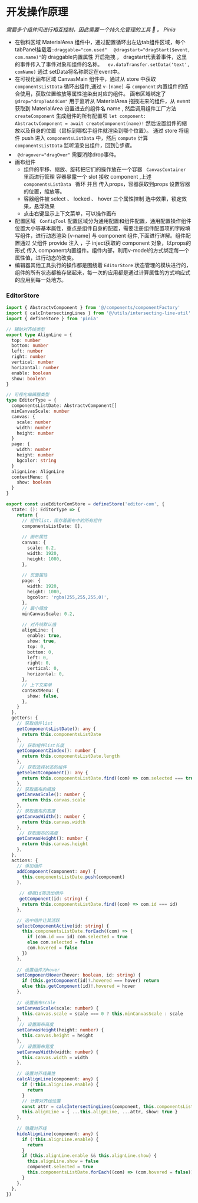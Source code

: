 # 开发操作原理

*需要多个组件间进行相互控制，因此需要一个持久化管理的工具 🔧 。 Pinia* 



- 在物料区域 MaterialArea 组件中，通过配置循环出左边tab组件区域，每个tabPanel挂载着`:draggable="com.used"` `  @dragstart="dragStart($event, com.name)"`的 draggable内置属性 开启拖拽 ， dragstart代表着事件，这里的事件传入了事件对象和组件的名称。`  ev.dataTransfer.setData('text', comName)` 通过 setData将名称绑定在event中。
- 在可视化画布区域 CanvasMain 组件中，通过从 store 中获取 `componentsListData` 循环出组件,通过  `v-[name]`  与 `component` 内置组件的结合使用，获取位置缩放等属性渲染出对应的组件。 画布区域绑定了  `@drop="dropToAddCom"` 用于监听从 MaterialArea 拖拽进来的组件，从 event 获取到 MaterialArea 设置进去的组件名 name , 然后调用组件工厂方法 `createComponent` 生成组件的所有配置项 `let component: AbstractvComponent = await createComponent(name)!`  然后设置组件的缩放以及自身的位置（鼠标到哪松手组件就渲染到哪个位置）。 通过 store 将组件 push 进入 `componentsListData` 中，然后 `compute` 计算 ` componentsListData ` 监听渲染出组件，回到👆步骤。
- ` @dragover="dragOver"` 需要消除drop事件。
- 画布组件
  - 组件的平移、缩放、旋转把它们的操作放在一个容器 ` CanvasContainer`  里面进行管理 容器暴露一个 slot 接收 component ,上述 	`componentsListData	` 循环 并且 传入props，容器获取到props 设置容器的位置，缩放等。
  - 容器组件被 select  、 locked  、 hover 三个属性控制 选中效果，锁定效果，悬浮效果
  - 点击右键显示上下文菜单，可以操作画布
- 配置区域 ` ConfigTool` 配置区域分为通用配置和组件配置，通用配置操作组件位置大小等基本属性，重点是组件自身的配置，需要注册组件配置项的字段填写组件，进行动态渲染  [v-name] 与 component 组件,下面进行详解。组件配置通过 父组件 provide 注入 ，子 inject获取的 component 对象，以props的形式 传入 component内置组件。组件内部，利用v-model的方式绑定每一个属性值，进行动态的改变。
- 编辑器其他工具执行的操作都是围绕着 `EditorStore` 状态管理的模块进行的，组件的所有状态都被存储起来，每一次的应用都是通过计算属性的方式响应式的应用到每一处地方。 



### EditorStore

```typescript
import { AbstractvComponent } from '@/components/componentFactory'
import { calcIntersectingLines } from '@/utils/intersecting-line-util'
import { defineStore } from 'pinia'

// 辅助对齐线类型
export type AlignLine = {
  top: number
  bottom: number
  left: number
  right: number
  vertical: number
  horizontal: number
  enable: boolean
  show: boolean
}

// 可视化编辑器类型
type EditorType = {
  componentsListDate: AbstractvComponent[]
  minCanvasScale: number
  canvas: {
    scale: number
    width: number
    height: number
  }
  page: {
    width: number
    height: number
    bgcolor: string
  }
  alignLine: AlignLine
  contextMenu: {
    show: boolean
  }
}

export const useEditorComStore = defineStore('editor-com', {
  state: (): EditorType => {
    return {
      // 组件list，保存着画布中的所有组件
      componentsListDate: [],
      
      // 画布属性
      canvas: {
        scale: 0.2,
        width: 1920,
        height: 1080,
      },
      
      // 页面属性
      page: {
        width: 1920,
        height: 1080,
        bgcolor: 'rgba(255,255,255,0)',
      },
      // 最小缩放
      minCanvasScale: 0.2,
      
      // 对齐线默认值
      alignLine: {
        enable: true,
        show: true,
        top: 0,
        bottom: 0,
        left: 0,
        right: 0,
        vertical: 0,
        horizontal: 0,
      },
      // 上下文菜单
      contextMenu: {
        show: false,
      },
    }
  },
  getters: {
    // 获取组件list
    getComponentsListDate(): any {
      return this.componentsListDate
    },
     // 获取组件list长度
    getComponentZindex(): number {
      return this.componentsListDate.length
    },
     // 获取选择状态的组件
    getSelectComponent(): any {
      return this.componentsListDate.find((com) => com.selected === true)
    },
    // 获取画布的缩放
    getCanvasScale(): number {
      return this.canvas.scale
    },
    // 获取画布的宽度
    getCanvasWidth(): number {
      return this.canvas.width
    },
     // 获取画布的高度
    getCanvasHeight(): number {
      return this.canvas.height
    },
  },
  actions: {
    // 添加组件
    addComponent(component: any) {
      this.componentsListDate.push(component)
    },
    
     // 根据id筛选出组件
     getComponent(id: string) {
      return this.componentsListDate.find((com) => com.id === id)
    },

    // 选中组件让其活跃
    selectComponentActive(id: string) {
      this.componentsListDate.forEach((com) => {
        if (com.id === id) com.selected = true
        else com.selected = false
        com.hovered = false
      })
    },
    
    // 设置组件为hover
    setComponentHover(hover: boolean, id: string) {
      if (this.getComponent(id)?.hovered === hover) return
      else this.getComponent(id)!.hovered = hover
    },
    
    // 设置画布scale
    setCanvasScale(scale: number) {
      this.canvas.scale = scale === 0 ? this.minCanvasScale : scale
    },
     // 设置画布高度
    setCanvasHeight(height: number) {
      this.canvas.height = height
    },
     // 设置画布宽度
    setCanvasWidth(width: number) {
      this.canvas.width = width
    },

    // 设置对齐线属性
    calcAlignLine(component: any) {
      if (!this.alignLine.enable) {
        return
      }
      // 计算对齐线位置
      const attr = calcIntersectingLines(component, this.componentsListDate, this.canvas.scale)
      this.alignLine = { ...this.alignLine, ...attr, show: true }
    },
    
    // 隐藏对齐线
    hideAlignLine(component: any) {
      if (!this.alignLine.enable) {
        return
      }
      if (this.alignLine.enable && this.alignLine.show) {
        this.alignLine.show = false
        component.selected = true
        this.componentsListDate.forEach((com) => (com.hovered = false))
      }
    },
  },
})

```




